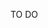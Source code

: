 TO DO

<!-- 1. Variable für input aus inputKette -->
<!-- 2. Variable für input aus trennPos -->

<!-- 3. Abgleich Input "trennPos" mit Input "inputKette" -->
<!-- 4. Wenn Falscheingabe > Meldung unter 2. Inputfeld und ganzer Satz (aus Input 1) in Output "Vorder Teil" einfügen -->

<!-- 5. funktion trennen() formulieren -->